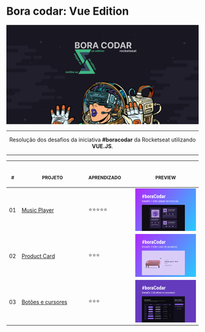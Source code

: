 # Bora codar: Vue Edition

![capa: vue edition](_docs/capa.jpg)

---

<p align="center">
    Resolução dos desafios da iniciativa <strong>#boracodar</strong> da Rocketseat utilizando <strong>VUE.JS</strong>. 
</p>

---

<div align="center">
<table>
    <thead>
        <tr>
            <th align="center">
                <img width="20" height="1"> 
                <p>
                    <small>#</small>
                </p>
            </th>
            <th align="center">
                <img width="300" height="1"> 
                <p> 
                    <small>
                        PROJETO
                    </small>
                </p>
            </th>
            <th align="left">
                <img width="140" height="1">
                <p align="left"> 
                    <small>
                    APRENDIZADO
                    </small>
                </p>
            </th>
            <th align="center">
                <img width="201" height="1">
                <p align="center"> 
                    <small>
                    PREVIEW
                    </small>
                </p>
            </th>
        </tr>
    </thead>
    <tbody>
        <tr>
            <td>01</td>
            <td><a href="01">Music Player </a></td>
            <td>⭐⭐⭐⭐⭐</td>
            <td align="center">
            <a href="https://github.com/gustavosorati/rocketseat-boracodar/tree/main/bora-codar-01"><img   width="300px" src="./bora-codar-01/_docs/capa.JPG"  /></a></td>
        </tr>
        <tr>
            <td>02</td>
            <td><a href="02">Product Card</a></td>
            <td>⭐⭐⭐</td>
            <td align="center"><a href="bora-codar-02"><img width="300px" src="bora-codar-02/_docs/capa.jpg" /></a></td>
        </tr>
        <tr>
            <td>03</td>
            <td><a href="https://github.com/gustavosorati/rocketseat-boracodar/tree/main/bora-codar-03">Botões e cursores</a></td>
            <td>⭐⭐⭐</td>
            <td align="center">
            <a href="https://github.com/gustavosorati/rocketseat-boracodar/tree/main/bora-codar-03"><img  width="300px" src="./bora-codar-03/_docs/capa.JPG" /></a></td>
        </tr>
    </tbody>
</table>
</div>
